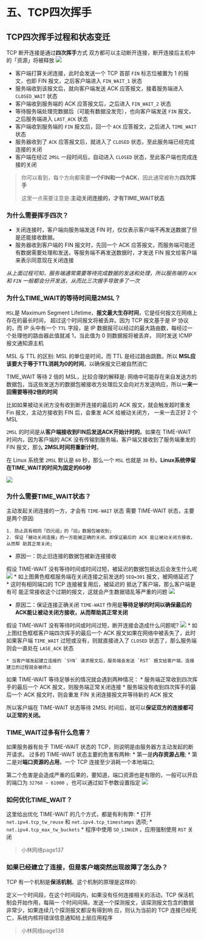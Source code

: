 # 五、TCP四次挥手

## TCP四次挥手过程和状态变迁
TCP 断开连接是通过**四次挥手**方式 
双方都可以主动断开连接，断开连接后主机中的「资源」将被释放
![](%E4%BA%94%E3%80%81TCP%E5%9B%9B%E6%AC%A1%E6%8C%A5%E6%89%8B/page133image41824656.png)
* 客户端打算关闭连接，此时会发送一个 TCP 首部 `FIN` 标志位被置为 1 的报文，也即 FIN 报文，之后客户端进入 `FIN_WAIT_1` 状态
* 服务端收到该报文后，就向客户端发送 ACK 应答报文，接着服务端进入`CLOSED_WAIT` 状态 
* 客户端收到服务端的 ACK 应答报文后，之后进入 `FIN_WAIT_2` 状态 
* 等待服务端处理完数据后（可能有数据没发完），也向客户端发送 `FIN` 报文，之后服务端进入 `LAST_ACK` 状态 
* 客户端收到服务端的 `FIN` 报文后，回一个 `ACK` 应答报文，之后进入 `TIME_WAIT` 状态 
* 服务器收到了 `ACK` 应答报文后，就进入了 `CLOSED` 状态，至此服务端已经完成连接的关闭
* 客户端在经过 `2MSL` 一段时间后，自动进入 `CLOSED` 状态，至此客户端也完成连接的关闭 

> 你可以看到，每个方向都需要**一个FIN和一个ACK**，因此通常被称为**四次挥手**  
>   
> 这里一点需要注意是:**主动关闭连接的，才有TIME_WAIT状态**  


### 为什么需要挥手四次？

* 关闭连接时，客户端向服务端发送 FIN 时，仅仅表示客户端不再发送数据了但是还能接收数据。 
* 服务器收到客户端的 FIN 报文时，先回一个 ACK 应答报文，而服务端可能还有数据需要处理和发送，等服务端不再发送数据时，才发送 FIN 报文给客户端来表示同意现在关闭连接 

*从上面过程可知，服务端通常需要等待完成数据的发送和处理，所以服务端的 `ACK` 和 `FIN` 一般都会分开发送，从而比三次握手导致多了一次* 


### 为什么TIME_WAIT的等待时间是2MSL？

`MSL`是 Maximum Segment Lifetime，**报文最大生存时间**，它是任何报文在网络上存在的最长时间， 超过这个时间报文将被丢弃。因为 TCP 报文基于是 IP 协议的，而 IP 头中有一个 `TTL` 字段，是 IP 数据报可以经过的最大路由数，每经过一个处理他的路由器此值就减 1，当此值为 0 则数据报将被丢弃， 同时发送 ICMP 报文通知源主机 

MSL 与 TTL 的区别: MSL 的单位是时间，而 TTL 是经过路由跳数。所以 **MSL应该要大于等于TTL消耗为0的时间**，以确保报文已被自然消亡 

TIME_WAIT 等待 2 倍的 MSL，比较合理的解释是: 网络中可能存在来自发送方的数据包，当这些发送方的数据包被接收方处理后又会向对方发送响应，所以**一来一回需要等待2倍的时间**

比如如果被动关闭方没有收到断开连接的最后的 ACK 报文，就会触发超时重发 Fin 报文，主动方接收到 FIN 后，会重发 ACK 给被动关闭方， 一来一去正好 2 个 MSL 

`2MSL` 的时间是从**客户端接收到FIN后发送ACK开始计时的**。如果在 TIME-WAIT 时间内，因为客户端的 ACK 没有传输到服务端，客户端又接收到了服务端重发的 FIN 报文，那么 **2MSL时间将重新计时**。 

在 Linux 系统里 `2MSL` 默认是 `60` 秒，那么一个 `MSL` 也就是 `30` 秒。**Linux系统停留在TIME_WAIT的时间为固定的60秒**

![](%E4%BA%94%E3%80%81TCP%E5%9B%9B%E6%AC%A1%E6%8C%A5%E6%89%8B/%E6%88%AA%E5%B1%8F2021-03-14%2011.08.11.png)



### 为什么需要TIME_WAIT状态？

主动发起关闭连接的一方，才会有 `TIME-WAIT` 状态
需要 TIME-WAIT 状态，主要是两个原因: 

	1. 防止具有相同「四元组」的「旧」数据包被收到;
	2. 保证「被动关闭连接」的一方能被正确的关闭，即保证最后的 ACK 能让被动关闭方接收，从而帮 助其正常关闭; 

* 原因一：防止旧连接的数据包被新连接接收

假设 TIME-WAIT 没有等待时间或时间过短，被延迟的数据包抵达后会发生什么呢 
![](%E4%BA%94%E3%80%81TCP%E5%9B%9B%E6%AC%A1%E6%8C%A5%E6%89%8B/page135image41499888.png) 
	* 如上图黄色框框服务端在关闭连接之前发送的 `SEQ=301` 报文，被网络延迟了
	* 这时有相同端口的 TCP 连接被复用后，被延迟的 抵达了客户端，那么客户端是有可 能正常接收这个过期的报文，这就会产生数据错乱等严重的问题
![](%E4%BA%94%E3%80%81TCP%E5%9B%9B%E6%AC%A1%E6%8C%A5%E6%89%8B/%E6%88%AA%E5%B1%8F2021-03-14%2011.15.06.png)


* 原因二：保证连接正确关闭
`TIME-WAIT` 作用是**等待足够的时间以确保最后的ACK能让被动关闭方接收，从而帮助其正常关闭**

假设 TIME-WAIT 没有等待时间或时间过短，断开连接会造成什么问题呢? 
![](%E4%BA%94%E3%80%81TCP%E5%9B%9B%E6%AC%A1%E6%8C%A5%E6%89%8B/page136image40937840.png) 
	* 如上图红色框框客户端四次挥手的最后一个 ACK 报文如果在网络中被丢失了，此时如果客户端 `TIME_WAIT` 过短或没有，则就直接进入了 `CLOSED` 状态了，那么服务端则会一直处在 `LASE_ACK` 状态

	* 当客户端发起建立连接的 `SYN` 请求报文后，服务端会发送 `RST` 报文给客户端，连接建立的过程就会被终止

如果 TIME-WAIT 等待足够长的情况就会遇到两种情况：
	* 服务端正常收到四次挥手的最后一个 ACK 报文，则服务端正常关闭连接 
	* 服务端没有收到四次挥手的最后一个 ACK 报文时，则会重发 FIN 关闭连接报文并等待新的 ACK 报文

所以客户端在 TIME-WAIT 状态等待 2MSL 时间后，就可以**保证双方的连接都可以正常的关闭。**


### TIME_WAIT过多有什么危害？

如果服务器有处于 TIME-WAIT 状态的 TCP，则说明是由服务器方主动发起的断开请求。 过多的 TIME-WAIT 状态主要的危害有两种: 
	* 第一是**内存资源占用**;
	* 第二是对**端口资源的占用**，一个 TCP 连接至少消耗一个本地端口; 

第二个危害是会造成严重的后果的，要知道，端口资源也是有限的，一般可以开启的端口为 `32768 ~ 61000` ，也可以通过如下参数设置指定 
![](%E4%BA%94%E3%80%81TCP%E5%9B%9B%E6%AC%A1%E6%8C%A5%E6%89%8B/%E6%88%AA%E5%B1%8F2021-03-14%2011.45.53.png)



### 如何优化TIME_WAIT？
这里给出优化 TIME-WAIT 的几个方式，都是有利有弊: 
	* 打开 `net.ipv4.tcp_tw_reuse` 和 `net.ipv4.tcp_timestamps` 选项; 
	* `net.ipv4.tcp_max_tw_buckets`
	* 程序中使用 `SO_LINGER` ，应用强制使用 `RST` 关闭

> 小林网络page137  


### 如果已经建立了连接，但是客户端突然出现故障了怎么办？

TCP 有一个机制是**保活机制**。这个机制的原理是这样的: 

定义一个时间段，在这个时间段内，如果没有任何连接相关的活动，TCP 保活机制会开始作用，每隔一 个时间间隔，发送一个探测报文，该探测报文包含的数据非常少，如果连续几个探测报文都没有得到响 应，则认为当前的 TCP 连接已经死亡，系统内核将错误信息通知给上层应用程序 

> 小林网络page138  







